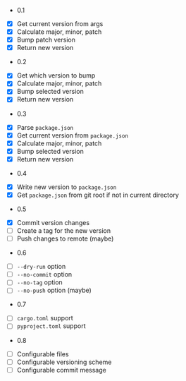 * 0.1
- [x] Get current version from args
- [x] Calculate major, minor, patch
- [x] Bump patch version
- [x] Return new version

* 0.2
- [x] Get which version to bump
- [x] Calculate major, minor, patch
- [x] Bump selected version
- [x] Return new version

* 0.3
- [x] Parse `package.json`
- [x] Get current version from `package.json`
- [x] Calculate major, minor, patch
- [x] Bump selected version
- [x] Return new version

* 0.4
- [x] Write new version to `package.json`
- [x] Get `package.json` from git root if not in current directory

* 0.5
- [x] Commit version changes
- [ ] Create a tag for the new version
- [ ] Push changes to remote (maybe)

* 0.6
- [ ] `--dry-run` option
- [ ] `--no-commit` option
- [ ] `--no-tag` option
- [ ] `--no-push` option (maybe)

* 0.7
- [ ] `cargo.toml` support
- [ ] `pyproject.toml` support

* 0.8
- [ ] Configurable files
- [ ] Configurable versioning scheme
- [ ] Configurable commit message
